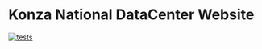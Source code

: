 # Konza National DataCenter Website

[![tests](https://github.com/Konza-Silicon-Savannah/Konza-Data-Center-website/actions/workflows/test_ci.yml)](https://github.com/Konza-Silicon-Savannah/Konza-Data-Center-website/actions/workflows/test_ci.yml)